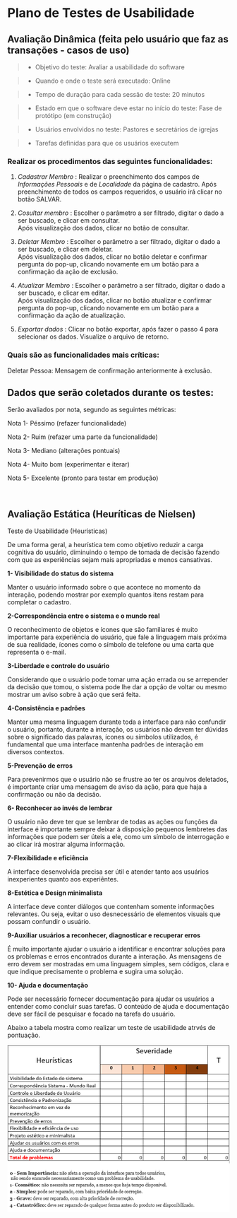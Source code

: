 # Plano de Testes de Usabilidade
## Avaliação Dinâmica (feita pelo usuário que faz as transações - casos de uso)

> - Objetivo do teste: Avaliar a usabilidade do software  

> - Quando e onde o teste será executado: Online 

> - Tempo de duração para cada sessão de teste: 20 minutos 

> - Estado em que o software deve estar no início do teste: Fase de protótipo (em construção) 

> - Usuários envolvidos no teste: Pastores e secretários de igrejas 

 
> - Tarefas definidas para que os usuários executem 

### Realizar os procedimentos das seguintes funcionalidades:  

1)  *Cadastrar Membro* : Realizar o preenchimento dos campos de *Informações Pessoais* e de *Localidade* da página de cadastro. Após preenchimento de todos os campos requeridos, o usuário     irá clicar no botão SALVAR.  

2)  *Cosultar membro* : Escolher o parâmetro a ser filtrado, digitar o dado a ser buscado, e clicar em consultar.  
    Após visualização dos dados, clicar no botão de consultar.

3)  *Deletar Membro* : Escolher o parâmetro a ser filtrado, digitar o dado a ser buscado, e clicar em deletar.  
    Após visualização dos dados, clicar no botão deletar e confirmar pergunta do pop-up, clicando novamente em um botão para a confirmação da ação de exclusão. 

4)  *Atualizar Membro* : Escolher o parâmetro a ser filtrado, digitar o dado a ser buscado, e clicar em editar.  
    Após visualização dos dados, clicar no botão atualizar e confirmar pergunta do pop-up, clicando novamente em um botão para a confirmação da ação de atualização.  

5)  *Exportar dados* : Clicar no botão exportar, após fazer o passo 4 para selecionar os dados. Visualize o arquivo de retorno. 


### Quais são as funcionalidades mais críticas: 

Deletar Pessoa: Mensagem de confirmação anteriormente à exclusão. 

 

## Dados que serão coletados durante os testes: 

Serão avaliados por nota, segundo as seguintes métricas: 

Nota 1-  Péssimo (refazer funcionalidade) 

Nota 2-  Ruim (refazer uma parte da funcionalidade) 

Nota 3-  Mediano (alterações pontuais) 

Nota 4-  Muito bom (experimentar e iterar) 

Nota 5-  Excelente (pronto para testar em produção) 


&nbsp;

## Avaliação Estática (Heuríticas de Nielsen)

Teste de Usabilidade (Heurísticas)

De uma forma geral, a heurística tem como objetivo reduzir a carga cognitiva do usuário, diminuindo o tempo de tomada de decisão fazendo com que as experiências sejam mais apropriadas e menos cansativas.

**1- Visibilidade do status do sistema**

Manter o usuário informado sobre o que acontece no momento da interação, podendo mostrar por exemplo quantos itens restam para completar o cadastro.

**2-Correspondência entre o sistema e o mundo real**

O reconhecimento de objetos e ícones que são familiares é muito importante para experiência do usuário, que fale a linguagem mais próxima de sua realidade, ícones como o símbolo de telefone ou uma carta que representa o e-mail.

**3-Liberdade e controle do usuário**

Considerando que o usuário pode tomar uma ação errada ou se arrepender da decisão que tomou, o sistema pode lhe dar a opção de voltar ou mesmo mostrar um aviso sobre à ação que será feita.

**4-Consistência e padrões**

Manter uma mesma linguagem durante toda a interface para não confundir o usuário, portanto, durante a interação, os usuários não devem ter dúvidas sobre o significado das palavras, ícones ou símbolos utilizados, é fundamental que uma interface mantenha padrões de interação em diversos contextos.

**5-Prevenção de erros**

Para prevenirmos que o usuário não se frustre ao ter os arquivos deletados, é importante criar uma mensagem de aviso da ação, para que haja a confirmação ou não da decisão.

**6- Reconhecer ao invés de lembrar**

O usuário não deve ter que se lembrar de todas as ações ou funções da interface é importante sempre deixar à disposição pequenos lembretes das informações que podem ser úteis a ele, como um símbolo de interrogação e ao clicar irá mostrar alguma informação.

**7-Flexibilidade e eficiência**

A interface desenvolvida precisa ser útil e atender tanto aos usuários inexperientes quanto aos experiêntes.

**8-Estética e Design minimalista**

A interface deve conter diálogos que contenham somente informações relevantes. Ou seja, evitar o uso desnecessário de elementos visuais que possam confundir o usuário.

**9-Auxiliar usuários a reconhecer, diagnosticar e recuperar erros**

É muito importante ajudar o usuário a identificar e encontrar soluções para os problemas e erros encontrados durante a interação. As mensagens de erro devem ser mostradas em uma linguagem simples, sem códigos, clara e que indique precisamente o problema e sugira uma solução.

**10- Ajuda e documentação**

Pode ser necessário fornecer documentação para ajudar os usuários a entender como concluir suas tarefas. O conteúdo de ajuda e documentação deve ser fácil de pesquisar e focado na tarefa do usuário.

Abaixo a tabela mostra como realizar um teste de usabilidade atrvés de pontuação.


![](img/Teste-de-Usabilidade.png)









